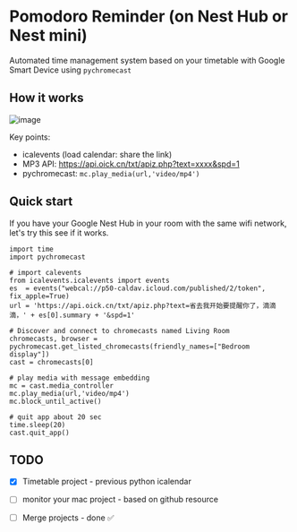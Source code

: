# Pomodoro Reminder (on Nest Hub or Nest mini)
Automated time management system based on your timetable with Google Smart Device using `pychromecast`

## How it works
![image](https://user-images.githubusercontent.com/25631641/147935578-f27934a1-b945-46f8-b93a-9944f2bc2dfa.png)

Key points:
- icalevents (load calendar: share the link)
- MP3 API: https://api.oick.cn/txt/apiz.php?text=xxxx&spd=1
- pychromecast: `mc.play_media(url,'video/mp4')`


## Quick start

If you have your Google Nest Hub in your room with the same wifi network, let's try this see if it works.
```{python}
import time
import pychromecast

# import calevents 
from icalevents.icalevents import events
es  = events("webcal://p50-caldav.icloud.com/published/2/token", fix_apple=True)
url = 'https://api.oick.cn/txt/apiz.php?text=省去我开始要提醒你了，滴滴滴，' + es[0].summary + '&spd=1'

# Discover and connect to chromecasts named Living Room
chromecasts, browser = pychromecast.get_listed_chromecasts(friendly_names=["Bedroom display"])
cast = chromecasts[0]

# play media with message embedding
mc = cast.media_controller
mc.play_media(url,'video/mp4')
mc.block_until_active()

# quit app about 20 sec
time.sleep(20)
cast.quit_app()
```

## TODO
- [x] Timetable project - previous python icalendar
- [ ] monitor your mac project - based on github resource 
- [ ] Merge projects - done ✅ 



